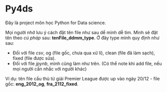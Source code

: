# Py4ds 
  Đây là project môn học Python for Data science.  

 Mọi người nhớ lưu ý cách đặt tên file như sau dể mình dễ tìm. Mình sẽ đặt tên theo _cú pháp_ sau: **tenFile_ddmm_type**.
 Ở đây type mình quy định như sau:  
 * Đối với file _csv_, og (file gốc, chưa qua xử lí), clean (file đã làm sạch), fixed (file được sửa).
 * Đối với file _jpynb_, mình cũng làm như trên. (Có thể note khi add file, nếu mọi người cần nhắc với người khác)  
 
 Ví dụ: tên file cầu thủ từ giải Premier League được up vào ngày 20/12 - file gốc: **eng_2012_og**, **fra_2112_fixed**. 
